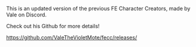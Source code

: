 This is an updated version of the previous FE Character Creators, made by Vale on Discord.

Check out his Github for more details!

https://github.com/ValeTheVioletMote/fecc/releases/